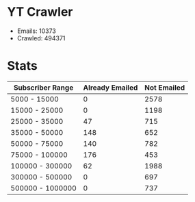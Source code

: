 # YT Crawler
- Emails: 10373
- Crawled: 494371

# Stats
| Subscriber Range  | Already Emailed | Not Emailed |
|-------|-------|-------|
| 5000 - 15000 | 0 | 2578 |
| 15000 - 25000 | 0 | 1198 |
| 25000 - 35000 | 47 | 715 |
| 35000 - 50000 | 148 | 652 |
| 50000 - 75000 | 140 | 782 |
| 75000 - 100000 | 176 | 453 |
| 100000 - 300000 | 62 | 1988 |
| 300000 - 500000 | 0 | 697 |
| 500000 - 1000000 | 0 | 737 |
